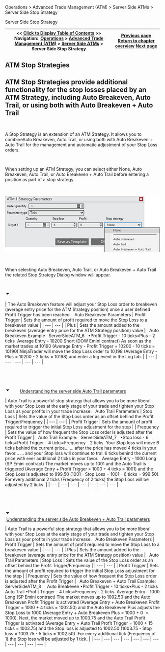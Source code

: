 ﻿


Operations \> Advanced Trade Management (ATM) \> Server Side ATMs \> Server Side Stop Strategy






















Server Side Stop Strategy







| \<\< [Click to Display Table of Contents](server-side-stop-strategy.md) \>\> **Navigation:**     [Operations](operations.md) \> [Advanced Trade Management (ATM)](advanced_trade_management_atm.md) \> [Server Side ATMs](server-side-atm-strategy.md) \> Server Side Stop Strategy | [Previous page](server-side-atm-strategy.md) [Return to chapter overview](server-side-atm-strategy.md) [Next page](manage-server-side-atm-templat.md) |
| --- | --- |














## ATM Stop Strategies


## ATM Stop Strategies provide additional functionality for the stop losses placed by an ATM Strategy, including Auto Breakeven, Auto Trail, or using both with Auto Breakeven \+ Auto Trail


 


A Stop Strategy is an extension of an ATM Strategy. It allows you to combineAuto Breakeven, Auto Trail, or using both with Auto Breakeven \+ Auto Trail for the management and automatic adjustment of your Stop Loss orders.


 


When setting up an ATM Strategy, you can select either None, Auto Breakeven, Auto Trail, or Auto Breakeven \+ Auto Trail before entering a position as part of a stop strategy.


 


![ServerSideATM_5](serversideatm_5.png)


 


When selecting Auto Breakeven, Auto Trail, or Auto Breakeven \+ Auto Trail the related Stop Strategy Dialog window will appear.


 


![tog_minus](tog_minus.gif)




| The Auto Breakeven feature will adjust your Stop Loss order to breakeven (average entry price for the ATM Strategy position) once a user defined Profit Trigger has been reached.   Auto Breakeven Parameters   | Profit Trigger | Sets the amount of profit required to move the Stop Loss to a breakeven value | | --- | --- | | Plus | Sets the amount added to the breakeven (average entry price for the ATM Strategy position) value |      Auto Breakeven Example   ServerSideATM_6   •Profit Trigger \- 10 ticks•Plus \- 2 ticks  Average Entry \- 10200 Short (DOW Emini contract) As soon as the market trades at 10190 (Average Entry \- Profit Trigger \= 10200 \- 10 ticks \= 10190\) NinjaTrader will move the Stop Loss order to 10,198 (Average Entry \- Plus \= 10200 \- 2 ticks \= 10198\) and enter a log event in the Log tab. |
| --- | --- | --- | --- | --- |



 


 


![tog_minus](tog_minus.gif)        [Understanding the server side Auto Trail parameters](javascript:HMToggle('toggle','UnderstandingTheServerSideAutoTrailParameters','UnderstandingTheServerSideAutoTrailParameters_ICON'))




| Auto Trail is a powerful stop strategy that allows you to be more liberal with your Stop Loss at the early stage of your trade and tighten your Stop Loss as your profits in your trade increase.   Auto Trail Parameters   | Stop Loss | Sets the value of the Stop Loss order as an offset behind the Profit Trigger/Frequency | | --- | --- | | Profit Trigger | Sets the amount of profit required to trigger the initial Stop Loss adjustment for the step | | Frequency | Sets the value of how frequent the Stop Loss order is adjusted after the Profit Trigger |      Auto Trail Example:   ServerSideATM_7   •Stop loss \- 6 ticks•Profit Trigger \- 4 ticks•Frequency \- 2 ticks  Your Stop loss will move 6 ticks behind the current price... ... after the price has moved 4 ticks in your favor... ... and your Stop loss will continue to trail 6 ticks behind the current price with ever additional 2 ticks in your favor.   Average Entry \- 1000 Long (SP Emini contract) The market moves up to 1001 and the Auto Trail is triggered (Average Entry \+ Profit Trigger \= 1000 \+ 4 ticks \= 1001\) and the Stop Loss is adjusted to 999\.50 (1001 \- Stop Loss \= 1001 \- 6 ticks \= 999\.50\). For every additional 2 ticks (Frequency of 2 ticks) the Stop Loss will be adjusted by 2 ticks. |
| --- | --- | --- | --- | --- | --- | --- |



 


 


![tog_minus](tog_minus.gif)        [Understanding the server side Auto Breakeven \+ Auto Trail parameters](javascript:HMToggle('toggle','UnderstandingTheServerSideAutoBreakevenPlusAutoTrailParameters','UnderstandingTheServerSideAutoBreakevenPlusAutoTrailParameters_ICON'))




| Auto Trail is a powerful stop strategy that allows you to be more liberal with your Stop Loss at the early stage of your trade and tighten your Stop Loss as your profits in your trade increase.   Auto Breakeven Parameters   | Profit Trigger | Sets the amount of profit required to move the Stop Loss to a breakeven value | | --- | --- | | Plus | Sets the amount added to the breakeven (average entry price for the ATM Strategy position) value |      Auto Trail Parameters   | Stop Loss | Sets the value of the Stop Loss order as an offset behind the Profit Trigger/Frequency | | --- | --- | | Profit Trigger | Sets the amount of profit required to trigger the initial Stop Loss adjustment for the step | | Frequency | Sets the value of how frequent the Stop Loss order is adjusted after the Profit Trigger |      Auto Breakeven \+ Auto Trail Example:   ServerSideATM_8     Auto Breakeven •Profit Trigger \- 10 ticks•Plus \- 2 ticks  Auto Trail •Profit Trigger \- 4 ticks•Frequency \- 2 ticks  Average Entry \- 1000 Long (SP Emini contract) The market moves up to 1002\.50 and the Auto Breakeven Profit Trigger is activated (Average Entry \+ Auto Breakeven Profit Trigger \= 1000 \+ 4 ticks \= 1002\.50\) and the Auto Breakeven Plus adjusts the Stop Loss to 1000 (Average Entry \+ Auto Breakeven Plus \= 1000 \+ 0  \= 1000\). Next, the market moved up to 1003\.75 and the Auto Trail Profit Trigger is activated (Average Entry \+ Auto Trail Profit Trigger \= 1000 \+ 15 ticks \= 1003\.75\) and the Stop loss is adjusted to 1002\.50 (1003\.75 \- Stop loss \= 1003\.75 \- 5 ticks \= 1002\.50\). For every additional tick (Frequency of 1\) the Stop loss will be adjusted by 1 tick. |
| --- | --- | --- | --- | --- | --- | --- | --- | --- | --- | --- |











